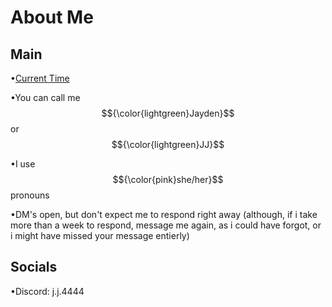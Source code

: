 # About Me

## Main

•[Current Time](https://time.is/UTC-6)

•You can call me $${\color{lightgreen}Jayden}$$ or $${\color{lightgreen}JJ}$$

•I use $${\color{pink}she/her}$$ pronouns

•DM's open, but don't expect me to respond right away (although, if i take more than a week to respond, message me again, as i could have forgot, or i might have missed your message entierly)

## Socials

•Discord: j.j.4444


